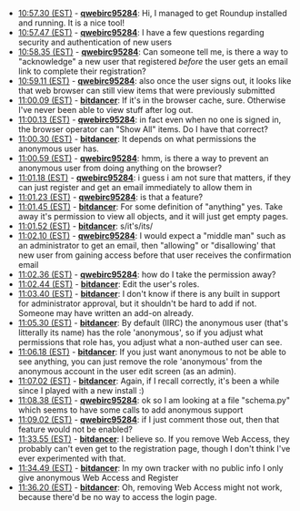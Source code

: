 * <a href="#10:57.30" id="10:57.30">10:57.30 (EST)</a> - __[qwebirc95284](https://github.com/qwebirc95284)__: Hi, I managed to get Roundup installed and running. It is a nice tool!
* <a href="#10:57.47" id="10:57.47">10:57.47 (EST)</a> - __[qwebirc95284](https://github.com/qwebirc95284)__: I have a few questions regarding security and authentication of new users
* <a href="#10:58.35" id="10:58.35">10:58.35 (EST)</a> - __[qwebirc95284](https://github.com/qwebirc95284)__: Can someone tell me, is there a way to "acknowledge" a new user that registered *before* the user gets an email link to complete their registration?
* <a href="#10:59.11" id="10:59.11">10:59.11 (EST)</a> - __[qwebirc95284](https://github.com/qwebirc95284)__: also once the user signs out, it looks like that web browser can still view items that were previously submitted
* <a href="#11:00.09" id="11:00.09">11:00.09 (EST)</a> - __[bitdancer](https://github.com/bitdancer)__: If it's in the browser cache, sure.  Otherwise I've never been able to view stuff after log out.
* <a href="#11:00.13" id="11:00.13">11:00.13 (EST)</a> - __[qwebirc95284](https://github.com/qwebirc95284)__: in fact even when no one is signed in, the browser operator can "Show All" items. Do I have that correct?
* <a href="#11:00.30" id="11:00.30">11:00.30 (EST)</a> - __[bitdancer](https://github.com/bitdancer)__: It depends on what permissions the anonymous user has.
* <a href="#11:00.59" id="11:00.59">11:00.59 (EST)</a> - __[qwebirc95284](https://github.com/qwebirc95284)__: hmm, is there a way to prevent an anonymous user from doing anything on the browser?
* <a href="#11:01.18" id="11:01.18">11:01.18 (EST)</a> - __[qwebirc95284](https://github.com/qwebirc95284)__: i guess i am not sure that matters, if they can just register and get an email immediately to allow them in
* <a href="#11:01.23" id="11:01.23">11:01.23 (EST)</a> - __[qwebirc95284](https://github.com/qwebirc95284)__: is that a feature?
* <a href="#11:01.45" id="11:01.45">11:01.45 (EST)</a> - __[bitdancer](https://github.com/bitdancer)__: For some definition of "anything" yes.  Take away it's permission to view all objects, and it will just get empty pages.
* <a href="#11:01.52" id="11:01.52">11:01.52 (EST)</a> - __[bitdancer](https://github.com/bitdancer)__: s/it's/its/
* <a href="#11:02.10" id="11:02.10">11:02.10 (EST)</a> - __[qwebirc95284](https://github.com/qwebirc95284)__: I would expect a "middle man" such as an administrator to get an email, then "allowing" or "disallowing' that new user from gaining access before that user receives the confirmation email
* <a href="#11:02.36" id="11:02.36">11:02.36 (EST)</a> - __[qwebirc95284](https://github.com/qwebirc95284)__: how do I take the permission away?
* <a href="#11:02.44" id="11:02.44">11:02.44 (EST)</a> - __[bitdancer](https://github.com/bitdancer)__: Edit the user's roles.
* <a href="#11:03.40" id="11:03.40">11:03.40 (EST)</a> - __[bitdancer](https://github.com/bitdancer)__: I don't know if there is any built in support for administrator approval, but it shouldn't be hard to add if not.  Someone may have written an add-on already.
* <a href="#11:05.30" id="11:05.30">11:05.30 (EST)</a> - __[bitdancer](https://github.com/bitdancer)__: By default (IIRC) the anonymous user (that's litterally its name) has the role 'anonymous', so if you adjust what permissions that role has, you adjust what a non-authed user can see.
* <a href="#11:06.18" id="11:06.18">11:06.18 (EST)</a> - __[bitdancer](https://github.com/bitdancer)__: If you just want anonymous to not be able to see anything, you can just remove the role 'anonymous' from the anonymous account in the user edit screen (as an admin).
* <a href="#11:07.02" id="11:07.02">11:07.02 (EST)</a> - __[bitdancer](https://github.com/bitdancer)__: Again, if I recall correctly, it's been a while since I played with a new install :)
* <a href="#11:08.38" id="11:08.38">11:08.38 (EST)</a> - __[qwebirc95284](https://github.com/qwebirc95284)__: ok so I am looking at a file "schema.py" which seems to have some calls to add anonymous support
* <a href="#11:09.02" id="11:09.02">11:09.02 (EST)</a> - __[qwebirc95284](https://github.com/qwebirc95284)__: if I just comment those out, then that feature would not be enabled?
* <a href="#11:33.55" id="11:33.55">11:33.55 (EST)</a> - __[bitdancer](https://github.com/bitdancer)__: I believe so.  If you remove Web Access, they probably can't even get to the registration page, though I don't think I've ever experimented with that.
* <a href="#11:34.49" id="11:34.49">11:34.49 (EST)</a> - __[bitdancer](https://github.com/bitdancer)__: In my own tracker with no public info I only give anonymous Web Access and Register
* <a href="#11:36.20" id="11:36.20">11:36.20 (EST)</a> - __[bitdancer](https://github.com/bitdancer)__: Oh, removing Web Access might not work, because there'd be no way to access the login page.
